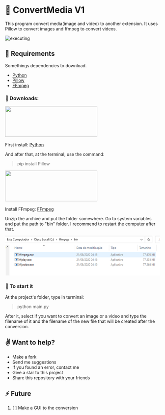 # :arrows_counterclockwise: ConvertMedia V1
This program convert media(image and video) to another extension. It uses Pillow to convert images and ffmpeg to convert videos.

![executing](/readme_imgs/executing.gif)

## :floppy_disk: Requirements
Somethings dependencies to download.

- [Python](https://www.python.org/about/)
- [Pillow](https://github.com/python-pillow/Pillow)
- [FFmpeg ](https://ffmpeg.org/ffmpeg.html)

### :arrow_down_small: Downloads:

<img src="https://blog.tacioss.dev/images/entenda-o-desempacotamento-do-python-thumbnail-2019.jpg" width="300" height="100"/>

First install: [Python](https://www.python.org/downloads/)

And after that, at the terminal, use the command:

> pip install Pillow

<img src="https://upload.wikimedia.org/wikipedia/commons/thumb/5/5f/FFmpeg_Logo_new.svg/1024px-FFmpeg_Logo_new.svg.png" width="300" height="100" />

Install FFmpeg: [FFmpeg](https://ffmpeg.zeranoe.com/builds/)

Unzip the archive and put the folder somewhere. Go to system variables and put the path to "bin" folder.
I recommend to restart the computer after that.

![bin folder](/readme_imgs/bin_folder.PNG)

### :running: To start it

At the project's folder, type in terminal:

> python main.py

After it, select if you want to convert an image or a video and type the filename of it and the filename of the new file that will be created after the conversion.

## :v: Want to help?

- Make a fork
- Send me suggestions
- If you found an error, contact me
- Give a star to this project
- Share this repository with your friends

## :zap: Future

1. [ ] Make a GUI to the conversion